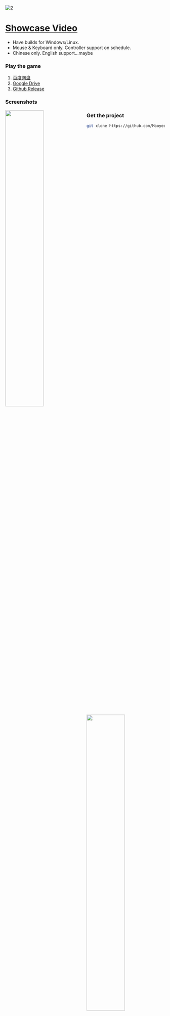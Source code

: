 ![2](https://user-images.githubusercontent.com/100255436/211665714-782d981d-e8de-427d-bcbd-99a86bac1a81.jpg)
# [Showcase Video](https://www.bilibili.com/video/BV1vD4y1p7cu)
- Have builds for Windows/Linux.
- Mouse & Keyboard only. Controller support on schedule.
- Chinese only. English support...maybe

### Play the game
1. [百度网盘](https://pan.baidu.com/s/1fv9NreswIF_PM7yGrmtBtA?pwd=h63g)
2. [Google Drive](https://drive.google.com/drive/folders/1_oDC0mpXIAc013O8Lg83KPEgBYd-f68W?usp=share_link)
3. [Github Release](https://github.com/Maoyeedy/Qiyu_UnityProject/releases)

### Screenshots
<div>
  <img src="https://user-images.githubusercontent.com/100255436/211786724-860ffee3-45b3-4980-bbf7-9894fc002893.jpg" width="49%" style="float:left; margin-right:2%">
  <img src="https://user-images.githubusercontent.com/100255436/211786767-9cdd4978-83e9-450c-8ee1-f4223ef0fe1b.jpg" width="49%" style="float:right; margin-left:2%">
</div>
<img src="https://user-images.githubusercontent.com/100255436/211786960-773ccc1d-f147-4e99-ae96-5097af666238.jpg" align="left" width="49%">
<img src="https://user-images.githubusercontent.com/100255436/211786946-fbeec510-0d34-4852-938f-c5128cc8a1d0.jpg" align="right" width="49%">
<img src="https://user-images.githubusercontent.com/100255436/211787022-75b8b2fa-83e8-4d67-aac8-e556580ca1f3.jpg" align="left" width="49%">
<img src="https://user-images.githubusercontent.com/100255436/211787060-61d6a450-b1ba-48b4-929b-de3131960fa0.jpg" align="right" width="49%">

### Get the project
```bash
git clone https://github.com/Maoyeedy/Qiyu_UnityProject.git
```
